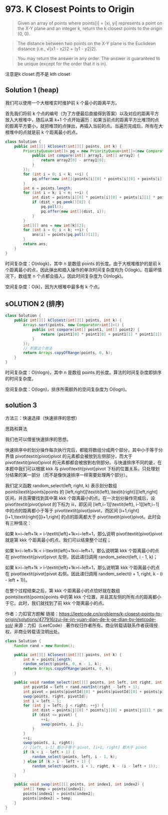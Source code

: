 # 973. K Closest Points to Origin

>Given an array of points where points[i] = [xi, yi] represents a point on the X-Y plane and an integer k, return the k closest points to the origin (0, 0).

>The distance between two points on the X-Y plane is the Euclidean distance (i.e., √(x1 - x2)2 + (y1 - y2)2).

>You may return the answer in any order. The answer is guaranteed to be unique (except for the order that it is in).


注意是k closet 而不是 kth closet
## Solution 1 (heap)
我们可以使用一个大根堆实时维护前 k 个最小的距离平方。

首先我们将前 k 个点的编号（为了方便最后直接得到答案）以及对应的距离平方放入大根堆中，随后从第 k+1 个点开始遍历：如果当前点的距离平方比堆顶的点的距离平方要小，就把堆顶的点弹出，再插入当前的点。当遍历完成后，所有在大根堆中的点就是前 k 个距离最小的点。

```java
class Solution {
    public int[][] kClosest(int[][] points, int k) {
        PriorityQueue<int[]> pq = new PriorityQueue<int[]>(new Comparator<int[]>() {
            public int compare(int[] array1, int[] array2) {
                return array2[0] - array1[0];
            }
        });
        for (int i = 0; i < k; ++i) {
            pq.offer(new int[]{points[i][0] * points[i][0] + points[i][1] * points[i][1], i});
        }
        int n = points.length;
        for (int i = k; i < n; ++i) {
            int dist = points[i][0] * points[i][0] + points[i][1] * points[i][1];
            if (dist < pq.peek()[0]) {
                pq.poll();
                pq.offer(new int[]{dist, i});
            }
        }
        int[][] ans = new int[k][2];
        for (int i = 0; i < k; ++i) {
            ans[i] = points[pq.poll()[1]];
        }
        return ans;
    }
}
```
时间复杂度：O(nlogk)，其中 n 是数组 points 的长度。由于大根堆维护的是前 k 个距离最小的点，因此弹出和插入操作的单次时间复杂度均为 O(logk)。在最坏情况下，数组里 n 个点都会插入，因此时间复杂度为 O(nlogk)。

空间复杂度：O(k)，因为大根堆中最多有 k 个点。



## sOLUTION 2 (排序)
```java
class Solution {
    public int[][] kClosest(int[][] points, int k) {
        Arrays.sort(points, new Comparator<int[]>() {
            public int compare(int[] point1, int[] point2) {
                return (point1[0] * point1[0] + point1[1] * point1[1]) - (point2[0] * point2[0] + point2[1] * point2[1]);
            }
        });
        // 积累这个用法
        return Arrays.copyOfRange(points, 0, k);
    }
}
```
时间复杂度：O(nlogn)，其中 n 是数组 points 的长度。算法的时间复杂度即排序的时间复杂度。

空间复杂度：O(logn)，排序所需额外的空间复杂度为 O(logn)。

## solution 3
方法三：快速选择（快速排序的思想）

思路和算法

我们也可以借鉴快速排序的思想。

快速排序中的划分操作每次执行完后，都能将数组分成两个部分，其中小于等于分界值 pivot\textit{pivot}pivot 的元素都会被放到左侧部分，而大于 pivot\textit{pivot}pivot 的元素都都会被放到右侧部分。与快速排序不同的是，在本题中我们可以根据 kkk 与 pivot\textit{pivot}pivot 下标的位置关系，只处理划分结果的某一部分（而不是像快速排序一样需要处理两个部分）。

我们定义函数 random_select(left, right, k) 表示划分数组 points\textit{points}points 的 [left,right][\textit{left},\textit{right}][left,right] 区间，并且需要找到其中第 kkk 个距离最小的点。在一次划分操作完成后，设 pivot\textit{pivot}pivot 的下标为 iii，即区间 [left,i−1][\textit{left}, i-1][left,i−1] 中的点的距离都小于等于 pivot\textit{pivot}pivot，而区间 [i+1,right][i+1,\textit{right}][i+1,right] 的点的距离都大于 pivot\textit{pivot}pivot。此时会有三种情况：

如果 k=i−left+1k = i-\textit{left}+1k=i−left+1，那么说明 pivot\textit{pivot}pivot 就是第 kkk 个距离最小的点，我们可以结束整个过程；

如果 k<i−left+1k < i-\textit{left}+1k<i−left+1，那么说明第 kkk 个距离最小的点在 pivot\textit{pivot}pivot 左侧，因此递归调用 random_select(left, i - 1, k)；

如果 k>i−left+1k > i-\textit{left}+1k>i−left+1，那么说明第 kkk 个距离最小的点在 pivot\textit{pivot}pivot 右侧，因此递归调用 random_select(i + 1, right, k - (i - left + 1))。

在整个过程结束之后，第 kkk 个距离最小的点恰好就在数组 points\textit{points}points 中的第 kkk 个位置，并且其左侧的所有点的距离都小于它。此时，我们就找到了前 kkk 个距离最小的点。

作者：力扣官方题解
链接：https://leetcode.cn/problems/k-closest-points-to-origin/solutions/477916/zui-jie-jin-yuan-dian-de-k-ge-dian-by-leetcode-sol/
来源：力扣（LeetCode）
著作权归作者所有。商业转载请联系作者获得授权，非商业转载请注明出处。
```java
class Solution {
    Random rand = new Random();

    public int[][] kClosest(int[][] points, int k) {
        int n = points.length;
        random_select(points, 0, n - 1, k);
        return Arrays.copyOfRange(points, 0, k);
    }

    public void random_select(int[][] points, int left, int right, int k) {
        int pivotId = left + rand.nextInt(right - left + 1);
        int pivot = points[pivotId][0] * points[pivotId][0] + points[pivotId][1] * points[pivotId][1];
        swap(points, right, pivotId);
        int i = left - 1;
        for (int j = left; j < right; ++j) {
            int dist = points[j][0] * points[j][0] + points[j][1] * points[j][1];
            if (dist <= pivot) {
                ++i;
                swap(points, i, j);
            }
        }
        ++i;
        swap(points, i, right);
        // [left, i-1] 都小于等于 pivot, [i+1, right] 都大于 pivot
        if (k < i - left + 1) {
            random_select(points, left, i - 1, k);
        } else if (k > i - left + 1) {
            random_select(points, i + 1, right, k - (i - left + 1));
        }
    }

    public void swap(int[][] points, int index1, int index2) {
        int[] temp = points[index1];
        points[index1] = points[index2];
        points[index2] = temp;
    }
}


```
